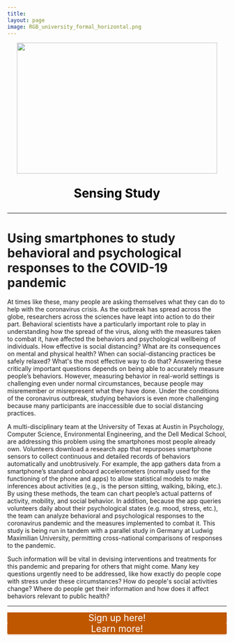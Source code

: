```yaml
---
title: 
layout: page
image: RGB_university_formal_horizontal.png
---
```

<p align="center">
  <img width="460" height="300" src="https://static.wixstatic.com/media/ce993c_79db1919e7db47bda306d5af4951fe21~mv2.png/v1/fill/w_345,h_240,al_c,q_85,usm_0.66_1.00_0.01/Screen%20Shot%202020-05-14%20at%209_54_52%20PM.webp">
</p>

<p style="color:rgb(0, 0, 0); font-size:200%; font-weight: bold; text-align: center">Sensing Study</p>


___
# Using smartphones to study behavioral and psychological responses to the COVID-19 pandemic

 

At times like these, many people are asking themselves what they can do to help with the coronavirus crisis. As the outbreak has spread across the globe, researchers across the sciences have leapt into action to do their part. Behavioral scientists have a particularly important role to play in understanding how the spread of the virus, along with the measures taken to combat it, have affected the behaviors and psychological wellbeing of individuals. How effective is social distancing? What are its consequences on mental and physical health? When can social-distancing practices be safely relaxed? What's the most effective way to do that? Answering these critically important questions depends on being able to accurately measure people’s behaviors. However, measuring behavior in real-world settings is challenging even under normal circumstances, because people may misremember or misrepresent what they have done. Under the conditions of the coronavirus outbreak, studying behaviors is even more challenging because many participants are inaccessible due to social distancing practices.

 

A multi-disciplinary team at the University of Texas at Austin in Psychology, Computer Science, Environmental Engineering, and the Dell Medical School, are addressing this problem using the smartphones most people already own. Volunteers download a research app that repurposes smartphone sensors to collect continuous and detailed records of behaviors automatically and unobtrusively. For example, the app gathers data from a smartphone’s standard onboard accelerometers (normally used for the functioning of the phone and apps) to allow statistical models to make inferences about activities (e.g., is the person sitting, walking, biking, etc.). By using these methods, the team can chart people’s actual patterns of activity, mobility, and social behavior. In addition, because the app queries volunteers daily about their psychological states (e.g. mood, stress, etc.), the team can analyze behavioral and psychological responses to the coronavirus pandemic and the measures implemented to combat it. This study is being run in tandem with a parallel study in Germany at Ludwig Maximilian University, permitting cross-national comparisons of responses to the pandemic.  

 

Such information will be vital in devising interventions and treatments for this pandemic and preparing for others that might come. Many key questions urgently need to be addressed, like how exactly do people cope with stress under these circumstances? How do people's social activities change? Where do people get their information and how does it affect behaviors relevant to public health?

___

<body style="" marginwidth="0" marginheight="0">
    <div class="fun-widget" style="font-size: 150%; text-align: center;">
    	<div class="fun-widget-btn" id="new_participant" style="box-shadow: rgba(191, 87, 0, 0.25) 0px 2px 3px; border-radius: 0px 0px 3px 3px; background-color: rgb(191, 87, 0); color: rgb(255, 255, 255); top: 35%;right: auto;bottom: auto;left: 0px;z-index: 2147483644;transition-property: left;transition-duration: 500ms;transition-timing-function: ease-in-out;transition-delay: 50ms;transform-origin: 0 0; opacity: 1;" onclick="window.open('http://covid19.ut-wcwh.org/study-instructions/', '_blank')">
    		<div class="fun-widget-btn-text" style="color: rgb(255, 255, 255); ">Sign up here!</div>
    	</div>
    </div>
</body>

<body style="" marginwidth="0" marginheight="0">
    <div class="fun-widget" style="font-size: 150%; text-align: center;">
    	<div class="fun-widget-btn" id="enrolled_participant" style="box-shadow: rgba(191, 87, 0, 0.25) 0px 2px 3px; border-radius: 0px 0px 3px 3px; background-color: rgb(191, 87, 0); color: rgb(255, 255, 255); top: 65%;right: auto;bottom: auto;left: 0px;z-index: 2147483644;transition-property: left;transition-duration: 500ms;transition-timing-function: ease-in-out;transition-delay: 50ms;transform-origin: 0 0; opacity: 1;"  onclick="window.location.href='http://covid19.ut-wcwh.org/study-info/'">
    		<div class="fun-widget-btn-text" style="color: rgb(255, 255, 255);">Learn more!</div>
    	</div>
    </div>
</body>


